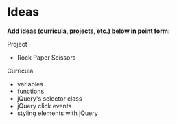 # Ideas

**Add ideas (curricula, projects, etc.) below in point form:**

Project
* Rock Paper Scissors

Curricula
* variables
* functions
* jQuery's selector class
* jQuery click events
* styling elements with jQuery
